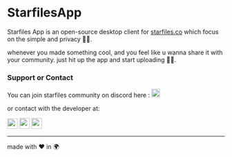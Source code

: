 # StarfilesApp
Starfiles App is an open-source desktop client for [starfiles.co](https://starfiles.co) which focus on the simple and privacy 🕴🏽.

whenever you made something cool, and you feel like u wanna share it with your community.
just hit up the app and start uploading 🤝🏽.

### Support or Contact
You can join starfiles community on discord here : <a href="https://discord.gg/JFvfPfJ" alt="Starfiles discord server" title="Starfiles discord server"><img src="https://vignette.wikia.nocookie.net/spartaremix/images/e/ec/Discord-new-logo.png" width="20" height="20"></a>

or contact with the developer at:
<p align="left">
  <a href="https://vk.com/anasybal" alt="Vk account" title="Vk account"><img src="https://s3.amazonaws.com/freebiesupply/large/2x/vk-logo-transparent.png" width="24" height="24"></a>
  <a href="mailto:anasybal@vk.com" alt="E-mail" title="E-mail"><img src="http://www.newdesignfile.com/postpic/2011/12/email-logo-transparent_230768.png" width="24" height="25"></a>
  <a href="https://lil-nickel.tk/StarfilesApp" alt="Website" title="Website"><img src="https://www.languagecurry.com/img/558-5589647_png-world-wide-web-logo-icon-transparent-background.png" width="24" height="25"></a>
</p>
<hr />
made with ❤ in 🌍
